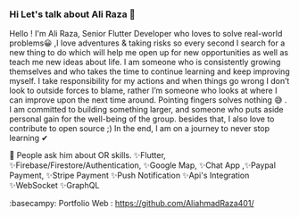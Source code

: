 ### Hi Let's talk about Ali Raza 👋

Hello ! I'm Ali Raza, Senior Flutter Developer who loves to solve real-world problems😀 ,I love adventures & taking risks so every second I search for a new thing to do which will help me open up for new opportunities as well as teach me new ideas about life. I am someone who is consistently growing themselves and who takes the time to continue learning and keep improving myself. I take responsibility for my actions and when things go wrong I don’t look to outside forces to blame, rather I’m someone who looks at where I can improve upon the next time around. Pointing fingers solves nothing 😅 . I am committed to building something larger, and someone who puts aside personal gain for the well-being of the group. besides that, I also love to contribute to open source ;) In the end, I am on a journey to never stop learning ✔

💬 People ask him about OR skills. ✨Flutter, ✨Firebase/Firestore/Authentication, ✨Google Map, ✨Chat App ,✨Paypal Payment, ✨Stripe Payment ✨Push Notification ✨Api's Integration ✨WebSocket ✨GraphQL

:basecampy: Portfolio Web : https://github.com/AliahmadRaza401/

